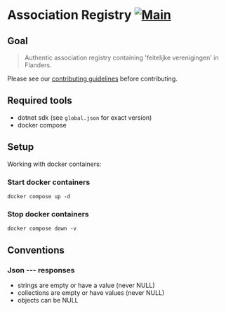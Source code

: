 # Association Registry [![Main](https://github.com/Informatievlaanderen/association-registry/actions/workflows/main.yml/badge.svg)](https://github.com/Informatievlaanderen/association-registry/actions/workflows/main.yml)

## Goal

> Authentic association registry containing 'feitelijke verenigingen' in Flanders.

Please see our [contributing guidelines](CONTRIBUTING.md) before contributing.

## Required tools

- dotnet sdk (see `global.json` for exact version)
- docker compose

## Setup

Working with docker containers:

### Start docker containers

```~~~~
docker compose up -d
```

### Stop docker containers

```~~~~
docker compose down -v
```

## Conventions

### Json --- responses

- strings are empty or have a value (never NULL)
- collections are empty or have values (never NULL)
- objects can be NULL
